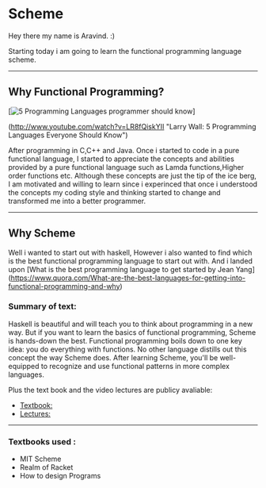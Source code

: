 # Scheme
Hey there my name is Aravind. :)

Starting today i am going to learn the functional programming language scheme.

----
## Why Functional Programming?






[![5 Programming Languages programmer should know](http://img.youtube.com/vi/LR8fQiskYII/0.jpg)]

(http://www.youtube.com/watch?v=LR8fQiskYII "Larry Wall: 5 Programming Languages Everyone Should Know")

After programming in C,C++ and Java.
Once i started to code in a pure functional language, 
I started to appreciate the concepts and abilities provided by a pure functional language such as Lamda functions,Higher order functions etc.
Although these concepts are just the tip of the ice berg, I am motivated and willing to learn since i experinced that once i understood the concepts my coding style and thinking started to change and transformed me into a better programmer.

----
## Why Scheme

Well i wanted to start out with haskell,
However i also wanted to find which is the best functional programming language to start out with.
And i landed upon 
[What is the best programming language to get started by Jean Yang]
(https://www.quora.com/What-are-the-best-languages-for-getting-into-functional-programming-and-why)

### Summary of text:
Haskell is beautiful and will teach you to think about programming in a new way.
But if you want to learn the basics of functional programming, Scheme is hands-down the best.
Functional programming boils down to one key idea: you do everything with functions. 
No other language distills out this concept the way Scheme does. 
After learning Scheme, you'll be well-equipped to recognize and use functional patterns in more complex languages. 


Plus the text book and the video lectures are publicy avaliable:
- [Textbook:](https://mitpress.mit.edu/sicp/full-text/book/book.html)
- [Lectures:](https://ocw.mit.edu/courses/electrical-engineering-and-computer-science/6-001-structure-and-interpretation-of-computer-programs-spring-2005/video-lectures/)

---- 
### Textbooks used :
- MIT Scheme
- Realm of Racket
- How to design Programs

